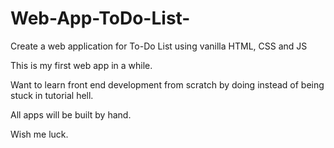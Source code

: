# Web-App-ToDo-List-
Create a web application for To-Do List using vanilla HTML, CSS and JS

This is my first web app in a while. 

Want to learn front end development from scratch by doing instead of being stuck in tutorial hell. 

All apps will be built by hand. 

Wish me luck. 
